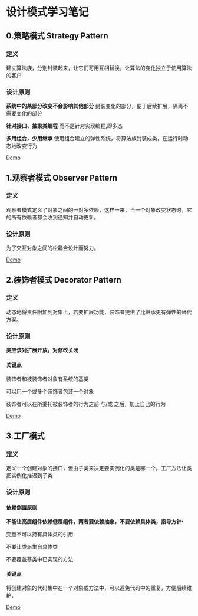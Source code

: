 # 设计模式学习笔记 

## 0.策略模式 Strategy Pattern

### 定义

建立算法族，分别封装起来，让它们可用互相替换，让算法的变化独立于使用算法的客户

### 设计原则

**系统中的某部分改变不会影响其他部分** 封装变化的部分，便于后续扩展，隔离不需要变化的部分

**针对接口、抽象类编程** 而不是针对实现编程,即多态

**多用组合，少用继承** 使用组合建立的弹性系统，将算法族封装成类，在运行时动态地改变行为

[Demo](https://github.com/ryuuc/CSharp-Design-Patterns/tree/master/CSharpDesignPatterns/StrategyPattern)

## 1.观察者模式 Observer Pattern

### 定义

观察者模式定义了对象之间的一对多依赖，这样一来，当一个对象改变状态时，它的所有依赖者都会收到通知并自动更新。

### 设计原则

为了交互对象之间的松耦合设计而努力。

[Demo](https://github.com/ryuuc/CSharp-Design-Patterns/tree/master/CSharpDesignPatterns/ObserverPattern)

## 2.装饰者模式 Decorator Pattern

### 定义

动态地将责任附加到对象上，若要扩展功能，装饰者提供了比继承更有弹性的替代方案。

### 设计原则

**类应该对扩展开放，对修改关闭**

#### 关键点

装饰者和被装饰者对象有系统的基类

可以用一个或多个装饰者包装一个对象

装饰者可以在所委托被装饰者的行为之前 与/或 之后，加上自己的行为

[Demo](https://github.com/ryuuc/CSharp-Design-Patterns/tree/master/CSharpDesignPatterns/DecoratorPattern)

## 3.工厂模式

### 定义

定义一个创建对象的接口，但由子类来决定要实例化的类是哪一个。工厂方法让类把实例化推迟到子类

### 设计原则

#### 依赖倒置原则

**不能让高层组件依赖低层组件，两者要依赖抽象，不要依赖具体类，指导方针:**

 变量不可以持有具体类的引用

 不要让类派生自具体类

不要覆盖基类中已实现的方法

#### 关键点

将创建对象的代码集中在一个对象或方法中，可以避免代码中的重复，方便后续维护，

[Demo](https://github.com/ryuuc/CSharp-Design-Patterns/tree/master/CSharpDesignPatterns/FactoryPattern)



